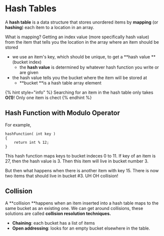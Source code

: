 # Hash Tables

A **hash table** is a data structure that stores unordered items by **mapping** (or **hashing**) each item to a location in an array.&#x20;

What is mapping? Getting an index value (more specifically hash value) from the item that tells you the location in the array where an item should be stored

* we use an item's key, which should be unique, to get a **hash value **(bucket index)
  * the **hash value** is determined by whatever hash function you write or are given
* the hash value tells you the bucket where the item will be stored at&#x20;
  * **bucket **is a hash table array element

{% hint style="info" %}
Searching for an item in the hash table only takes **O(1)**! Only one item is chect
{% endhint %}

## Hash Function with Modulo Operator

For example,&#x20;

```
hashFunction( int key )
{
    return int % 12;
}
```

This hash function maps keys to bucket indeces 0 to 11. If key of an item is 27, then the hash value is 3. Then this item will live in bucket number 3.

But then what happens when there is another item with key 15. There is now two items that should live in bucket #3. UH OH collision!

## Collision

A **collision **happens when an item inserted into a hash table maps to the same bucket as an existing one. We can get around collisions, these solutions are called **collision resolution techniques.**&#x20;

* **Chaining**: each bucket has a list of items&#x20;
* **Open addressing**: looks for an empty bucket elsewhere in the table.&#x20;

##
